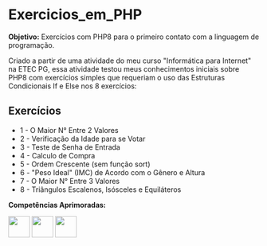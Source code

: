 # Exercicios_em_PHP
**Objetivo:** Exercícios com PHP8 para o primeiro contato com a linguagem de programação.

Criado a partir de uma atividade do meu curso "Informática para Internet" na ETEC PG, essa atividade testou meus conhecimentos iniciais sobre PHP8 com exercícios simples que requeriam o uso das Estruturas Condicionais If e Else nos 8 exercícios:

## Exercícios
<ul>
  <li> 1 - O Maior N° Entre 2 Valores</li>
  <li> 2 - Verificação da Idade para se Votar</li>
  <li> 3 - Teste de Senha de Entrada</li>
  <li> 4 - Calculo de Compra</li>
  <li> 5 - Ordem Crescente (sem função sort)</li>
  <li> 6 - "Peso Ideal" (IMC) de Acordo com o Gênero e Altura</li>
  <li> 7 - O Maior N° Entre 3 Valores</li>
  <li> 8 - Triângulos Escalenos, Isósceles e Equiláteros</li>
</ul>

**Competências Aprimoradas:**

<p> <img src="https://cdn.jsdelivr.net/gh/devicons/devicon/icons/html5/html5-original.svg"  style="width: 43px"/>
    <img src="https://cdn.jsdelivr.net/gh/devicons/devicon/icons/css3/css3-original.svg" style="width: 43px" />
    <img src="https://cdn.jsdelivr.net/gh/devicons/devicon/icons/php/php-original.svg" style="width: 43px" />   
</p>
